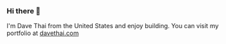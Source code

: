 ### Hi there 👋

I'm Dave Thai from the United States and enjoy building. You can visit my portfolio at [davethai.com](https://davethai.com)
